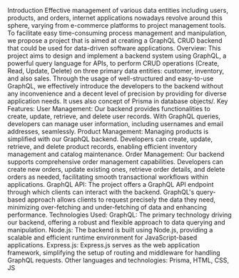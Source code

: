 Introduction
Effective management of various data entities including users, products, and orders, internet applications nowadays revolve around this sphere, varying from e-commerce platforms to project management tools. To facilitate easy time-consuming process management and manipulation, we propose a project that is aimed at creating a GraphQL CRUD backend that could be used for data-driven software applications.
Overview:
This project aims to design and implement a backend system using GraphQL, a powerful query language for APIs, to perform CRUD operations (Create, Read, Update, Delete) on three primary data entities: customer, inventory, and also sales. Through the usage of well-structured and easy-to-use GraphQL, we effectively introduce the developers to the backend without any inconvenience and a decent level of precision by providing for diverse application needs. It uses also concept of Prisma in database objects/.
Key Features:
User Management: Our backend provides functionalities to create, update, retrieve, and delete user records. With GraphQL queries, developers can manage user information, including usernames and email addresses, seamlessly.
Product Management: Managing products is simplified with our GraphQL backend. Developers can create, update, retrieve, and delete product records, enabling efficient inventory management and catalog maintenance.
Order Management: Our backend supports comprehensive order management capabilities. Developers can create new orders, update existing ones, retrieve order details, and delete orders as needed, facilitating smooth transactional workflows within applications.
GraphQL API: The project offers a GraphQL API endpoint through which clients can interact with the backend. GraphQL's query-based approach allows clients to request precisely the data they need, minimizing over-fetching and under-fetching of data and enhancing performance.
Technologies Used:
GraphQL: The primary technology driving our backend, offering a robust and flexible approach to data querying and manipulation.
Node.js: The backend is built using Node.js, providing a scalable and efficient runtime environment for JavaScript-based applications.
Express.js: Express.js serves as the web application framework, simplifying the setup of routing and middleware for handling GraphQL requests.
Other languages and technologies: Prisma, HTML, CSS, JS

 
